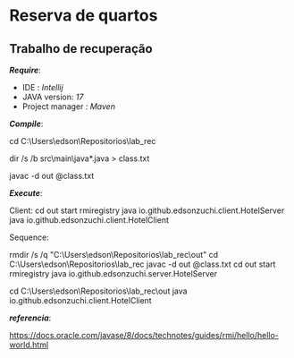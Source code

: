# Reserva de quartos
## Trabalho de recuperação

**_Require_**:
- IDE : *Intellij*
- JAVA version: *17*
- Project manager : *Maven*

**_Compile_**:

cd C:\Users\edson\Repositorios\lab_rec

dir /s /b src\main\java\*.java > class.txt

javac -d out @class.txt

**_Execute_**:

Client:
cd out
start rmiregistry
java io.github.edsonzuchi.client.HotelServer
java io.github.edsonzuchi.client.HotelClient

Sequence:

rmdir /s /q "C:\Users\edson\Repositorios\lab_rec\out"
cd C:\Users\edson\Repositorios\lab_rec
javac -d out @class.txt
cd out
start rmiregistry
java io.github.edsonzuchi.server.HotelServer


cd C:\Users\edson\Repositorios\lab_rec\out
java io.github.edsonzuchi.client.HotelClient


**_referencia_**:

https://docs.oracle.com/javase/8/docs/technotes/guides/rmi/hello/hello-world.html